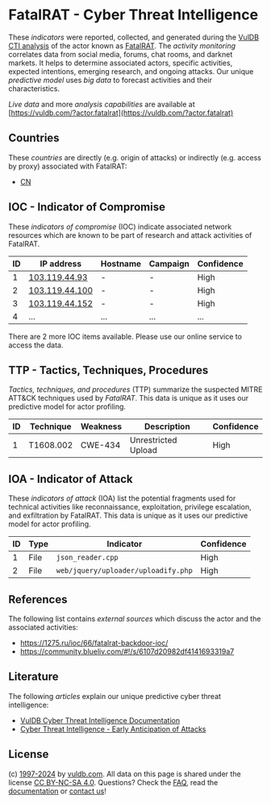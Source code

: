# FatalRAT - Cyber Threat Intelligence

These _indicators_ were reported, collected, and generated during the [VulDB CTI analysis](https://vuldb.com/?kb.cti) of the actor known as [FatalRAT](https://vuldb.com/?actor.fatalrat). The _activity monitoring_ correlates data from social media, forums, chat rooms, and darknet markets. It helps to determine associated actors, specific activities, expected intentions, emerging research, and ongoing attacks. Our unique _predictive model_ uses _big data_ to forecast activities and their characteristics.

_Live data_ and more _analysis capabilities_ are available at [https://vuldb.com/?actor.fatalrat](https://vuldb.com/?actor.fatalrat)

## Countries

These _countries_ are directly (e.g. origin of attacks) or indirectly (e.g. access by proxy) associated with FatalRAT:

* [CN](https://vuldb.com/?country.cn)

## IOC - Indicator of Compromise

These _indicators of compromise_ (IOC) indicate associated network resources which are known to be part of research and attack activities of FatalRAT.

ID | IP address | Hostname | Campaign | Confidence
-- | ---------- | -------- | -------- | ----------
1 | [103.119.44.93](https://vuldb.com/?ip.103.119.44.93) | - | - | High
2 | [103.119.44.100](https://vuldb.com/?ip.103.119.44.100) | - | - | High
3 | [103.119.44.152](https://vuldb.com/?ip.103.119.44.152) | - | - | High
4 | ... | ... | ... | ...

There are 2 more IOC items available. Please use our online service to access the data.

## TTP - Tactics, Techniques, Procedures

_Tactics, techniques, and procedures_ (TTP) summarize the suspected MITRE ATT&CK techniques used by _FatalRAT_. This data is unique as it uses our predictive model for actor profiling.

ID | Technique | Weakness | Description | Confidence
-- | --------- | -------- | ----------- | ----------
1 | T1608.002 | CWE-434 | Unrestricted Upload | High

## IOA - Indicator of Attack

These _indicators of attack_ (IOA) list the potential fragments used for technical activities like reconnaissance, exploitation, privilege escalation, and exfiltration by FatalRAT. This data is unique as it uses our predictive model for actor profiling.

ID | Type | Indicator | Confidence
-- | ---- | --------- | ----------
1 | File | `json_reader.cpp` | High
2 | File | `web/jquery/uploader/uploadify.php` | High

## References

The following list contains _external sources_ which discuss the actor and the associated activities:

* https://1275.ru/ioc/66/fatalrat-backdoor-ioc/
* https://community.blueliv.com/#!/s/6107d20982df4141693319a7

## Literature

The following _articles_ explain our unique predictive cyber threat intelligence:

* [VulDB Cyber Threat Intelligence Documentation](https://vuldb.com/?kb.cti)
* [Cyber Threat Intelligence - Early Anticipation of Attacks](https://www.scip.ch/en/?labs.20201022)

## License

(c) [1997-2024](https://vuldb.com/?kb.changelog) by [vuldb.com](https://vuldb.com/?kb.about). All data on this page is shared under the license [CC BY-NC-SA 4.0](https://creativecommons.org/licenses/by-nc-sa/4.0/). Questions? Check the [FAQ](https://vuldb.com/?kb.faq), read the [documentation](https://vuldb.com/?kb) or [contact us](https://vuldb.com/?contact)!
